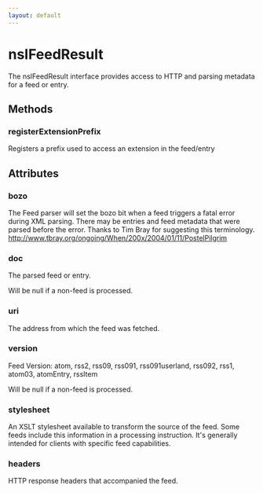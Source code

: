 ```yaml
---
layout: default
---
```


# nsIFeedResult #

The nsIFeedResult interface provides access to HTTP and parsing
metadata for a feed or entry.


## Methods ##

### registerExtensionPrefix ###

Registers a prefix used to access an extension in the feed/entry 


## Attributes ##

### bozo ###
 
The Feed parser will set the bozo bit when a feed triggers a fatal
error during XML parsing. There may be entries and feed metadata
that were parsed before the error.  Thanks to Tim Bray for
suggesting this terminology.
<http://www.tbray.org/ongoing/When/200x/2004/01/11/PostelPilgrim>


### doc ###

The parsed feed or entry. 

Will be null if a non-feed is processed.


### uri ###
 
The address from which the feed was fetched. 


### version ###
 
Feed Version: 
atom, rss2, rss09, rss091, rss091userland, rss092, rss1, atom03, 
atomEntry, rssItem

Will be null if a non-feed is processed.


### stylesheet ###

An XSLT stylesheet available to transform the source of the
feed. Some feeds include this information in a processing
instruction. It's generally intended for clients with specific
feed capabilities.


### headers ###

HTTP response headers that accompanied the feed. 

